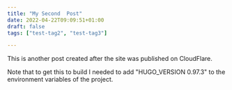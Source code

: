 ```yaml
---
title: "My Second  Post"
date: 2022-04-22T09:09:51+01:00
draft: false
tags: ["test-tag2", "test-tag3"] 

---
```


This is another post created after the site was published on CloudFlare.

Note that to get this to build I needed to add "HUGO_VERSION 0.97.3" to the environment variables of the project.